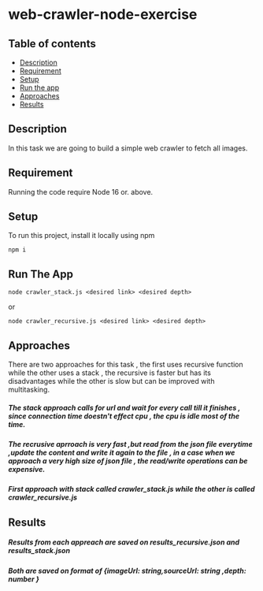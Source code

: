 # web-crawler-node-exercise

## Table of contents
* [Description](#Description)
* [Requirement](#Requirement)
* [Setup](#Setup)
* [Run the app](#Run-The-App)
* [Approaches](#Approaches)
* [Results](#Results)

## Description
In this task we are going to build a simple web crawler to fetch all images.

## Requirement
Running the code require Node 16 or. above.

## Setup
To run this project, install it locally using npm
```
npm i
```
## Run The App
```
node crawler_stack.js <desired link> <desired depth>
```
or
```
node crawler_recursive.js <desired link> <desired depth>
```
## Approaches
There are two approaches for this task , the first uses recursive function while the other uses a stack , the recursive is faster but has its disadvantages
while the other is slow but can be improved with multitasking.
##### The stack approach calls for url and wait for every call till it finishes , since connection time doestn't effect cpu , the cpu is idle most of the time.
##### The recrusive aprroach is very fast ,but read from the json file everytime ,update the content and write it again to the file , in a case when we approach a very high size of json file , the read/write operations can be expensive.
##### First approach with stack called crawler_stack.js while the other  is called crawler_recursive.js

## Results
##### Results from each appreach are saved on results_recursive.json and results_stack.json
##### Both are saved on format of {imageUrl: string,sourceUrl: string ,depth: number }




